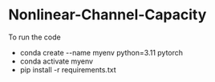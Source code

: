 # Nonlinear-Channel-Capacity

To run the code
* conda create --name myenv python=3.11 pytorch 
* conda activate myenv
* pip install -r requirements.txt
